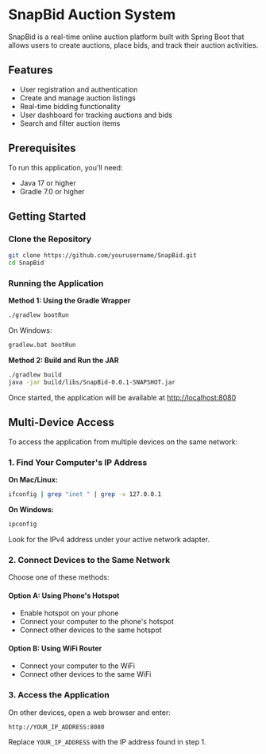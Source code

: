 # SnapBid Auction System

SnapBid is a real-time online auction platform built with Spring Boot that allows users to create auctions, place bids, and track their auction activities.

## Features

- User registration and authentication
- Create and manage auction listings
- Real-time bidding functionality
- User dashboard for tracking auctions and bids
- Search and filter auction items

## Prerequisites

To run this application, you'll need:

- Java 17 or higher
- Gradle 7.0 or higher

## Getting Started

### Clone the Repository

```bash
git clone https://github.com/yourusername/SnapBid.git
cd SnapBid
```

### Running the Application

**Method 1: Using the Gradle Wrapper**

```bash
./gradlew bootRun
```

On Windows:

```bash
gradlew.bat bootRun
```

**Method 2: Build and Run the JAR**

```bash
./gradlew build
java -jar build/libs/SnapBid-0.0.1-SNAPSHOT.jar
```

Once started, the application will be available at [http://localhost:8080](http://localhost:8080)

## Multi-Device Access

To access the application from multiple devices on the same network:

### 1. Find Your Computer's IP Address

**On Mac/Linux:**
```bash
ifconfig | grep "inet " | grep -v 127.0.0.1
```

**On Windows:**
```bash
ipconfig
```
Look for the IPv4 address under your active network adapter.

### 2. Connect Devices to the Same Network

Choose one of these methods:

#### Option A: Using Phone's Hotspot
- Enable hotspot on your phone
- Connect your computer to the phone's hotspot
- Connect other devices to the same hotspot

#### Option B: Using WiFi Router
- Connect your computer to the WiFi
- Connect other devices to the same WiFi

### 3. Access the Application

On other devices, open a web browser and enter:
```
http://YOUR_IP_ADDRESS:8080
```
Replace `YOUR_IP_ADDRESS` with the IP address found in step 1.

